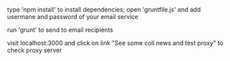 #
type 'npm install' to install dependencies;
open 'gruntfile.js' and add usermane and password of your email service

run 'grunt' to send to email recipients

visit localhost:3000 and click on link "See some coll news and test proxy" to check proxy server